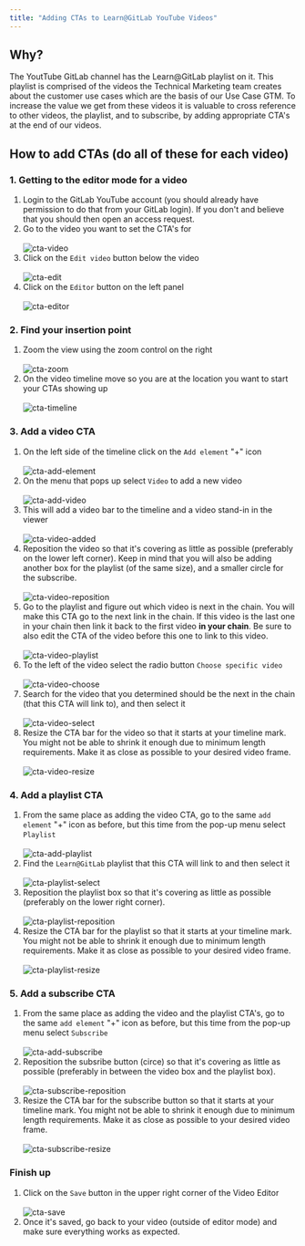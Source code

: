 ```yaml
---
title: "Adding CTAs to Learn@GitLab YouTube Videos"
---
```





## Why?
The YoutTube GitLab channel has the Learn@GitLab playlist on it. This playlist is comprised of the videos the Technical Marketing team creates about the customer use cases which are the basis of our Use Case GTM. To increase the value we get from these videos it is valuable to cross reference to other videos, the playlist, and to subscribe, by adding appropriate CTA's at the end of our videos.

## How to add CTAs (do all of these for each video)

### 1. Getting to the editor mode for a video
1. Login to the GitLab YouTube account (you should already have permission to do that from your GitLab login). If you don't and believe that you should then open an access request.
1. Go to the video you want to set the CTA's for <br><br>
    ![cta-video](/images/handbook/marketing/developer-relations/technical-marketing/cta/video.png)
1. Click on the `Edit video` button below the video <br><br>
    ![cta-edit](/images/handbook/marketing/developer-relations/technical-marketing/cta/edit.png)
1. Click on the `Editor` button on the left panel <br><br>
    ![cta-editor](/images/handbook/marketing/developer-relations/technical-marketing/cta/editor.png)

### 2. Find your insertion point
1. Zoom the view using the zoom control on the right <br><br>
    ![cta-zoom](/images/handbook/marketing/developer-relations/technical-marketing/cta/zoom.png)
1. On the video timeline move so you are at the location you want to start your CTAs showing up <br><br>
    ![cta-timeline](/images/handbook/marketing/developer-relations/technical-marketing/cta/timeline.png)

### 3. Add a video CTA
1. On the left side of the timeline click on the `Add element` "+" icon <br><br>
    ![cta-add-element](/images/handbook/marketing/developer-relations/technical-marketing/cta/add-element.png)
1. On the menu that pops up select `Video` to add a new video<br><br>
    ![cta-add-video](/images/handbook/marketing/developer-relations/technical-marketing/cta/add-video.png)
1. This will add a video bar to the timeline and a video stand-in in the viewer<br><br>
    ![cta-video-added](/images/handbook/marketing/developer-relations/technical-marketing/cta/video-added.png)
1. Reposition the video so that it's covering as little as possible (preferably on the lower left corner). Keep in mind that you will also be adding another box for the playlist (of the same size), and a smaller circle for the subscribe. <br><br>
    ![cta-video-reposition](/images/handbook/marketing/developer-relations/technical-marketing/cta/video-reposition.png)
1. Go to the playlist and figure out which video is next in the chain. You will make this CTA go to the next link in the chain. If this video is the last one in your chain then link it back to the first video **in your chain**. Be sure to also edit the CTA of the video before this one to link to this video. <br><br>
    ![cta-video-playlist](/images/handbook/marketing/developer-relations/technical-marketing/cta/video-playlist.png)
1. To the left of the video select the radio button `Choose specific video`<br><br>
    ![cta-video-choose](/images/handbook/marketing/developer-relations/technical-marketing/cta/video-choose.png)
1. Search for the video that you determined should be the next in the chain (that this CTA will link to), and then select it <br><br>
    ![cta-video-select](/images/handbook/marketing/developer-relations/technical-marketing/cta/video-select.png)
1. Resize the CTA bar for the video so that it starts at your timeline mark. You might not be able to shrink it enough due to minimum length requirements. Make it as close as possible to your desired video frame. <br><br>
    ![cta-video-resize](/images/handbook/marketing/developer-relations/technical-marketing/cta/video-resize.png)

### 4. Add a playlist CTA
1. From the same place as adding the video CTA, go to the same `add element` "+" icon as before, but this time from the pop-up menu select `Playlist` <br><br>
    ![cta-add-playlist](/images/handbook/marketing/developer-relations/technical-marketing/cta/add-playlist.png)
1. Find the `Learn@GitLab` playlist that this CTA will link to and then select it <br><br>
    ![cta-playlist-select](/images/handbook/marketing/developer-relations/technical-marketing/cta/playlist-select.png)
1. Reposition the playlist box so that it's covering as little as possible (preferably on the lower right corner). <br><br>
    ![cta-playlist-reposition](/images/handbook/marketing/developer-relations/technical-marketing/cta/playlist-reposition.png)
1. Resize the CTA bar for the playlist so that it starts at your timeline mark. You might not be able to shrink it enough due to minimum length requirements. Make it as close as possible to your desired video frame. <br><br>
    ![cta-playlist-resize](/images/handbook/marketing/developer-relations/technical-marketing/cta/playlist-resize.png)

### 5. Add a subscribe CTA
1. From the same place as adding the video and the playlist CTA's, go to the same `add element` "+" icon as before, but this time from the pop-up menu select `Subscribe` <br><br>
    ![cta-add-subscribe](/images/handbook/marketing/developer-relations/technical-marketing/cta/add-subscribe.png)
1. Reposition the subsribe button (circe) so that it's covering as little as possible (preferably in between the video box and the playlist box). <br><br>
    ![cta-subscribe-reposition](/images/handbook/marketing/developer-relations/technical-marketing/cta/subscribe-reposition.png)
1. Resize the CTA bar for the subscribe button so that it starts at your timeline mark. You might not be able to shrink it enough due to minimum length requirements. Make it as close as possible to your desired video frame. <br><br>
    ![cta-subscribe-resize](/images/handbook/marketing/developer-relations/technical-marketing/cta/subscribe-resize.png)

### Finish up
1. Click on the `Save` button in the upper right corner of the Video Editor <br><br>
    ![cta-save](/images/handbook/marketing/developer-relations/technical-marketing/cta/save.png)
1. Once it's saved, go back to your video (outside of editor mode) and make sure everything works as expected.

